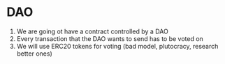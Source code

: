 # DAO

1. We are going ot have a contract controlled by a DAO
2. Every transaction that the DAO wants to send has to be voted on
3. We will use ERC20 tokens for voting (bad model, plutocracy, research better ones)
